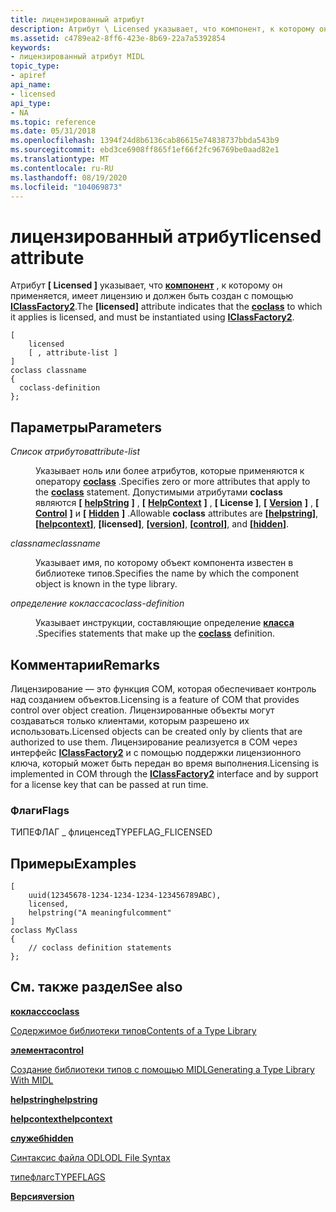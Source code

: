 ```yaml
---
title: лицензированный атрибут
description: Атрибут \ Licensed указывает, что компонент, к которому он применяется, имеет лицензию и должен быть создан с помощью IClassFactory2.
ms.assetid: c4789ea2-8ff6-423e-8b69-22a7a5392854
keywords:
- лицензированный атрибут MIDL
topic_type:
- apiref
api_name:
- licensed
api_type:
- NA
ms.topic: reference
ms.date: 05/31/2018
ms.openlocfilehash: 1394f24d8b6136cab86615e74838737bbda543b9
ms.sourcegitcommit: ebd3ce6908ff865f1ef66f2fc96769be0aad82e1
ms.translationtype: MT
ms.contentlocale: ru-RU
ms.lasthandoff: 08/19/2020
ms.locfileid: "104069873"
---
```

# <a name="licensed-attribute"></a><span data-ttu-id="522c1-104">лицензированный атрибут</span><span class="sxs-lookup"><span data-stu-id="522c1-104">licensed attribute</span></span>

<span data-ttu-id="522c1-105">Атрибут **\[ Licensed \]** указывает, что [**компонент**](coclass.md) , к которому он применяется, имеет лицензию и должен быть создан с помощью [**IClassFactory2**](/windows/win32/api/ocidl/nn-ocidl-iclassfactory2).</span><span class="sxs-lookup"><span data-stu-id="522c1-105">The **\[licensed\]** attribute indicates that the [**coclass**](coclass.md) to which it applies is licensed, and must be instantiated using [**IClassFactory2**](/windows/win32/api/ocidl/nn-ocidl-iclassfactory2).</span></span>

``` syntax
[
    licensed
    [ , attribute-list ] 
]
coclass classname 
{
  coclass-definition
};
```

## <a name="parameters"></a><span data-ttu-id="522c1-106">Параметры</span><span class="sxs-lookup"><span data-stu-id="522c1-106">Parameters</span></span>

<dl> <dt>

<span data-ttu-id="522c1-107">*Список атрибутов*</span><span class="sxs-lookup"><span data-stu-id="522c1-107">*attribute-list*</span></span> 
</dt> <dd>

<span data-ttu-id="522c1-108">Указывает ноль или более атрибутов, которые применяются к оператору [**coclass**](coclass.md) .</span><span class="sxs-lookup"><span data-stu-id="522c1-108">Specifies zero or more attributes that apply to the [**coclass**](coclass.md) statement.</span></span> <span data-ttu-id="522c1-109">Допустимыми атрибутами **coclass** являются **\[** [**helpString**](helpstring.md) **\]** , **\[** [**HelpContext**](helpcontext.md) **\]** , **\[ License \]**, **\[** [**Version**](version.md) **\]** , **\[** [**Control**](control.md) **\]** и **\[** [**Hidden**](hidden.md) **\]** .</span><span class="sxs-lookup"><span data-stu-id="522c1-109">Allowable **coclass** attributes are **\[**[**helpstring**](helpstring.md)**\]**, **\[**[**helpcontext**](helpcontext.md)**\]**, **\[licensed\]**, **\[**[**version**](version.md)**\]**, **\[**[**control**](control.md)**\]**, and **\[**[**hidden**](hidden.md)**\]**.</span></span>

</dd> <dt>

<span data-ttu-id="522c1-110">*classname*</span><span class="sxs-lookup"><span data-stu-id="522c1-110">*classname*</span></span> 
</dt> <dd>

<span data-ttu-id="522c1-111">Указывает имя, по которому объект компонента известен в библиотеке типов.</span><span class="sxs-lookup"><span data-stu-id="522c1-111">Specifies the name by which the component object is known in the type library.</span></span>

</dd> <dt>

<span data-ttu-id="522c1-112">*определение кокласса*</span><span class="sxs-lookup"><span data-stu-id="522c1-112">*coclass-definition*</span></span> 
</dt> <dd>

<span data-ttu-id="522c1-113">Указывает инструкции, составляющие определение [**класса**](coclass.md) .</span><span class="sxs-lookup"><span data-stu-id="522c1-113">Specifies statements that make up the [**coclass**](coclass.md) definition.</span></span>

</dd> </dl>

## <a name="remarks"></a><span data-ttu-id="522c1-114">Комментарии</span><span class="sxs-lookup"><span data-stu-id="522c1-114">Remarks</span></span>

<span data-ttu-id="522c1-115">Лицензирование — это функция COM, которая обеспечивает контроль над созданием объектов.</span><span class="sxs-lookup"><span data-stu-id="522c1-115">Licensing is a feature of COM that provides control over object creation.</span></span> <span data-ttu-id="522c1-116">Лицензированные объекты могут создаваться только клиентами, которым разрешено их использовать.</span><span class="sxs-lookup"><span data-stu-id="522c1-116">Licensed objects can be created only by clients that are authorized to use them.</span></span> <span data-ttu-id="522c1-117">Лицензирование реализуется в COM через интерфейс [**IClassFactory2**](/windows/win32/api/ocidl/nn-ocidl-iclassfactory2) и с помощью поддержки лицензионного ключа, который может быть передан во время выполнения.</span><span class="sxs-lookup"><span data-stu-id="522c1-117">Licensing is implemented in COM through the [**IClassFactory2**](/windows/win32/api/ocidl/nn-ocidl-iclassfactory2) interface and by support for a license key that can be passed at run time.</span></span>

### <a name="flags"></a><span data-ttu-id="522c1-118">Флаги</span><span class="sxs-lookup"><span data-stu-id="522c1-118">Flags</span></span>

<span data-ttu-id="522c1-119">ТИПЕФЛАГ \_ флиценсед</span><span class="sxs-lookup"><span data-stu-id="522c1-119">TYPEFLAG\_FLICENSED</span></span>

## <a name="examples"></a><span data-ttu-id="522c1-120">Примеры</span><span class="sxs-lookup"><span data-stu-id="522c1-120">Examples</span></span>

``` syntax
[
    uuid(12345678-1234-1234-1234-123456789ABC), 
    licensed, 
    helpstring("A meaningfulcomment"
]
coclass MyClass
{
    // coclass definition statements
};
```

## <a name="see-also"></a><span data-ttu-id="522c1-121">См. также раздел</span><span class="sxs-lookup"><span data-stu-id="522c1-121">See also</span></span>

<dl> <dt>

[<span data-ttu-id="522c1-122">**кокласс**</span><span class="sxs-lookup"><span data-stu-id="522c1-122">**coclass**</span></span>](coclass.md)
</dt> <dt>

[<span data-ttu-id="522c1-123">Содержимое библиотеки типов</span><span class="sxs-lookup"><span data-stu-id="522c1-123">Contents of a Type Library</span></span>](/previous-versions/windows/desktop/automat/contents-of-a-type-library)
</dt> <dt>

[<span data-ttu-id="522c1-124">**элемента**</span><span class="sxs-lookup"><span data-stu-id="522c1-124">**control**</span></span>](control.md)
</dt> <dt>

[<span data-ttu-id="522c1-125">Создание библиотеки типов с помощью MIDL</span><span class="sxs-lookup"><span data-stu-id="522c1-125">Generating a Type Library With MIDL</span></span>](generating-a-type-library-with-midl-2.md)
</dt> <dt>

[<span data-ttu-id="522c1-126">**helpstring**</span><span class="sxs-lookup"><span data-stu-id="522c1-126">**helpstring**</span></span>](helpstring.md)
</dt> <dt>

[<span data-ttu-id="522c1-127">**helpcontext**</span><span class="sxs-lookup"><span data-stu-id="522c1-127">**helpcontext**</span></span>](helpcontext.md)
</dt> <dt>

[<span data-ttu-id="522c1-128">**служеб**</span><span class="sxs-lookup"><span data-stu-id="522c1-128">**hidden**</span></span>](hidden.md)
</dt> <dt>

[<span data-ttu-id="522c1-129">Синтаксис файла ODL</span><span class="sxs-lookup"><span data-stu-id="522c1-129">ODL File Syntax</span></span>](/previous-versions/windows/desktop/automat/odl-file-syntax)
</dt> <dt>

[<span data-ttu-id="522c1-130">типефлагс</span><span class="sxs-lookup"><span data-stu-id="522c1-130">TYPEFLAGS</span></span>](/windows/win32/api/oaidl/ne-oaidl-typeflags)
</dt> <dt>

[<span data-ttu-id="522c1-131">**Версия**</span><span class="sxs-lookup"><span data-stu-id="522c1-131">**version**</span></span>](version.md)
</dt> </dl>

 

 